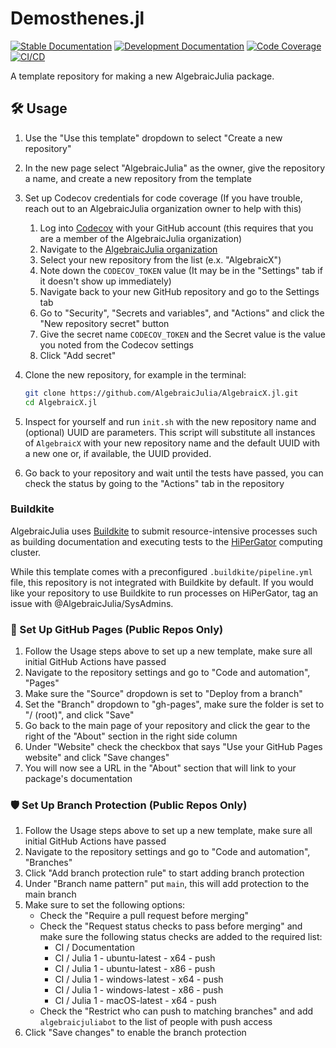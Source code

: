 # Demosthenes.jl

[![Stable Documentation](https://img.shields.io/badge/docs-stable-blue.svg)](https://AlgebraicJulia.github.io/Demosthenes.jl/stable)
[![Development Documentation](https://img.shields.io/badge/docs-dev-blue.svg)](https://AlgebraicJulia.github.io/Demosthenes.jl/dev)
[![Code Coverage](https://codecov.io/gh/AlgebraicJulia/Demosthenes.jl/branch/main/graph/badge.svg)](https://codecov.io/gh/AlgebraicJulia/Demosthenes.jl)
[![CI/CD](https://github.com/AlgebraicJulia/Demosthenes.jl/actions/workflows/julia_ci.yml/badge.svg)](https://github.com/AlgebraicJulia/Demosthenes.jl/actions/workflows/julia_ci.yml)

A template repository for making a new AlgebraicJulia package.

## 🛠️ Usage

1. Use the "Use this template" dropdown to select "Create a new repository"
2. In the new page select "AlgebraicJulia" as the owner, give the repository a name, and create a new repository from the template
3. Set up Codecov credentials for code coverage (If you have trouble, reach out to an AlgebraicJulia organization owner to help with this)

   1. Log into [Codecov](https://codecov.io) with your GitHub account (this requires that you are a member of the AlgebraicJulia organization)
   2. Navigate to the [AlgebraicJulia organization](https://app.codecov.io/gh/AlgebraicJulia)
   3. Select your new repository from the list (e.x. "AlgebraicX")
   4. Note down the `CODECOV_TOKEN` value (It may be in the "Settings" tab if it doesn't show up immediately)
   5. Navigate back to your new GitHub repository and go to the Settings tab
   6. Go to "Security", "Secrets and variables", and "Actions" and click the "New repository secret" button
   7. Give the secret name `CODECOV_TOKEN` and the Secret value is the value you noted from the Codecov settings
   8. Click "Add secret"

4. Clone the new repository, for example in the terminal:
   ```sh
   git clone https://github.com/AlgebraicJulia/AlgebraicX.jl.git
   cd AlgebraicX.jl
   ```
5. Inspect for yourself and run `init.sh` with the new repository name and (optional) UUID are parameters. This script will substitute all instances of `AlgebraicX` with your new repository name and the default UUID with a new one or, if available, the UUID provided.
6. Go back to your repository and wait until the tests have passed, you can check the status by going to the "Actions" tab in the repository

### Buildkite

AlgebraicJulia uses [Buildkite](https://buildkite.com/) to submit resource-intensive processes such as building documentation and executing tests to the [HiPerGator](https://www.rc.ufl.edu/about/hipergator/) computing cluster.

While this template comes with a preconfigured `.buildkite/pipeline.yml` file, this repository is not integrated with Buildkite by default. If you would like your repository to use Buildkite to run processes on HiPerGator, tag an issue with @AlgebraicJulia/SysAdmins. 

### 📔 Set Up GitHub Pages (Public Repos Only)

1. Follow the Usage steps above to set up a new template, make sure all initial GitHub Actions have passed
2. Navigate to the repository settings and go to "Code and automation", "Pages"
3. Make sure the "Source" dropdown is set to "Deploy from a branch"
4. Set the "Branch" dropdown to "gh-pages", make sure the folder is set to "/ (root)", and click "Save"
5. Go back to the main page of your repository and click the gear to the right of the "About" section in the right side column
6. Under "Website" check the checkbox that says "Use your GitHub Pages website" and click "Save changes"
7. You will now see a URL in the "About" section that will link to your package's documentation

### 🛡️ Set Up Branch Protection (Public Repos Only)

1. Follow the Usage steps above to set up a new template, make sure all initial GitHub Actions have passed
2. Navigate to the repository settings and go to "Code and automation", "Branches"
3. Click "Add branch protection rule" to start adding branch protection
4. Under "Branch name pattern" put `main`, this will add protection to the main branch
5. Make sure to set the following options:
   - Check the "Require a pull request before merging"
   - Check the "Request status checks to pass before merging" and make sure the following status checks are added to the required list:
     - CI / Documentation
     - CI / Julia 1 - ubuntu-latest - x64 - push
     - CI / Julia 1 - ubuntu-latest - x86 - push
     - CI / Julia 1 - windows-latest - x64 - push
     - CI / Julia 1 - windows-latest - x86 - push
     - CI / Julia 1 - macOS-latest - x64 - push
   - Check the "Restrict who can push to matching branches" and add `algebraicjuliabot` to the list of people with push access
6. Click "Save changes" to enable the branch protection
